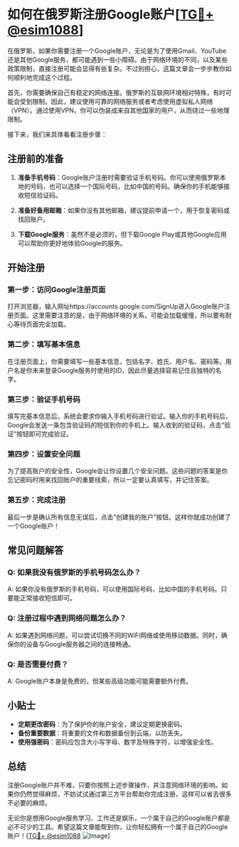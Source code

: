 # 如何在俄罗斯注册Google账户[[TG💪+ @esim1088](https://t.me/s/esim1088)]

在俄罗斯，如果你需要注册一个Google账户，无论是为了使用Gmail、YouTube还是其他Google服务，都可能遇到一些小障碍。由于网络环境的不同，以及某些政策限制，直接注册可能会显得有些复杂。不过别担心，这篇文章会一步步教你如何顺利地完成这个过程。

首先，你需要确保自己有稳定的网络连接。俄罗斯的互联网环境相对特殊，有时可能会受到限制。因此，建议使用可靠的网络服务或者考虑使用虚拟私人网络（VPN）。通过使用VPN，你可以伪装成来自其他国家的用户，从而绕过一些地理限制。

接下来，我们来具体看看注册步骤：

## 注册前的准备

1. **准备手机号码**：Google账户注册时需要验证手机号码。你可以使用俄罗斯本地的号码，也可以选择一个国际号码，比如中国的号码。确保你的手机能够接收短信验证码。

2. **准备好备用邮箱**：如果你没有其他邮箱，建议提前申请一个，用于恢复密码或找回账户。

3. **下载Google服务**：虽然不是必须的，但下载Google Play或其他Google应用可以帮助你更好地体验Google的服务。

## 开始注册

### 第一步：访问Google注册页面

打开浏览器，输入网址https://accounts.google.com/SignUp进入Google账户注册页面。这里需要注意的是，由于网络环境的关系，可能会加载缓慢，所以要有耐心等待页面完全加载。

### 第二步：填写基本信息

在注册页面上，你需要填写一些基本信息，包括名字、姓氏、用户名、密码等。用户名是你未来登录Google服务时使用的ID，因此尽量选择容易记住且独特的名字。

### 第三步：验证手机号码

填写完基本信息后，系统会要求你输入手机号码进行验证。输入你的手机号码后，Google会发送一条包含验证码的短信到你的手机上。输入收到的验证码，点击“验证”按钮即可完成验证。

### 第四步：设置安全问题

为了提高账户的安全性，Google会让你设置几个安全问题。这些问题的答案是你忘记密码时用来找回账户的重要线索，所以一定要认真填写，并记住答案。

### 第五步：完成注册

最后一步是确认所有信息无误后，点击“创建我的账户”按钮。这样你就成功创建了一个Google账户！

## 常见问题解答

### Q: 如果我没有俄罗斯的手机号码怎么办？

A: 如果你没有俄罗斯的手机号码，可以使用国际号码，比如中国的手机号码。只要能正常接收短信即可。

### Q: 注册过程中遇到网络问题怎么办？

A: 如果遇到网络问题，可以尝试切换不同的WiFi网络或使用移动数据。同时，确保你的设备与Google服务器之间的连接畅通。

### Q: 是否需要付费？

A: Google账户本身是免费的，但某些高级功能可能需要额外付费。

## 小贴士

- **定期更改密码**：为了保护你的账户安全，建议定期更换密码。
- **备份重要数据**：将重要的文件和数据备份到云端，以防丢失。
- **使用强密码**：密码应包含大小写字母、数字及特殊字符，以增强安全性。

## 总结

注册Google账户并不难，只要你按照上述步骤操作，并注意网络环境的影响。如果你仍然觉得麻烦，不妨试试通过第三方平台帮助你完成注册，这样可以省去很多不必要的麻烦。

无论你是想用Google服务学习、工作还是娱乐，一个属于自己的Google账户都是必不可少的工具。希望这篇文章能帮到你，让你轻松拥有一个属于自己的Google账户！[[TG💪+ @esim1088](https://t.me/s/esim1088) ![Image](https://i.postimg.cc/4NQfJmqS/Snipaste-2025-05-13-00-14-12.png)]